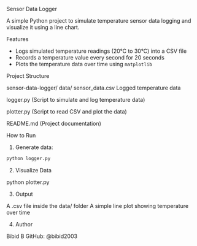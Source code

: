  Sensor Data Logger 

A simple Python project to simulate temperature sensor data logging and visualize it using a line chart.

 Features

- Logs simulated temperature readings (20°C to 30°C) into a CSV file
- Records a temperature value every second for 20 seconds
- Plots the temperature data over time using `matplotlib`

 Project Structure

sensor-data-logger/
data/
  sensor_data.csv  Logged temperature data
  
logger.py (Script to simulate and log temperature data)

plotter.py (Script to read CSV and plot the data)

README.md  (Project documentation)


  How to Run

1. Generate data:

```bash
python logger.py
```
2. Visualize Data

python plotter.py


3. Output

A .csv file inside the data/ folder
A simple line plot showing temperature over time


4. Author

Bibid B
GitHub: @bibid2003
